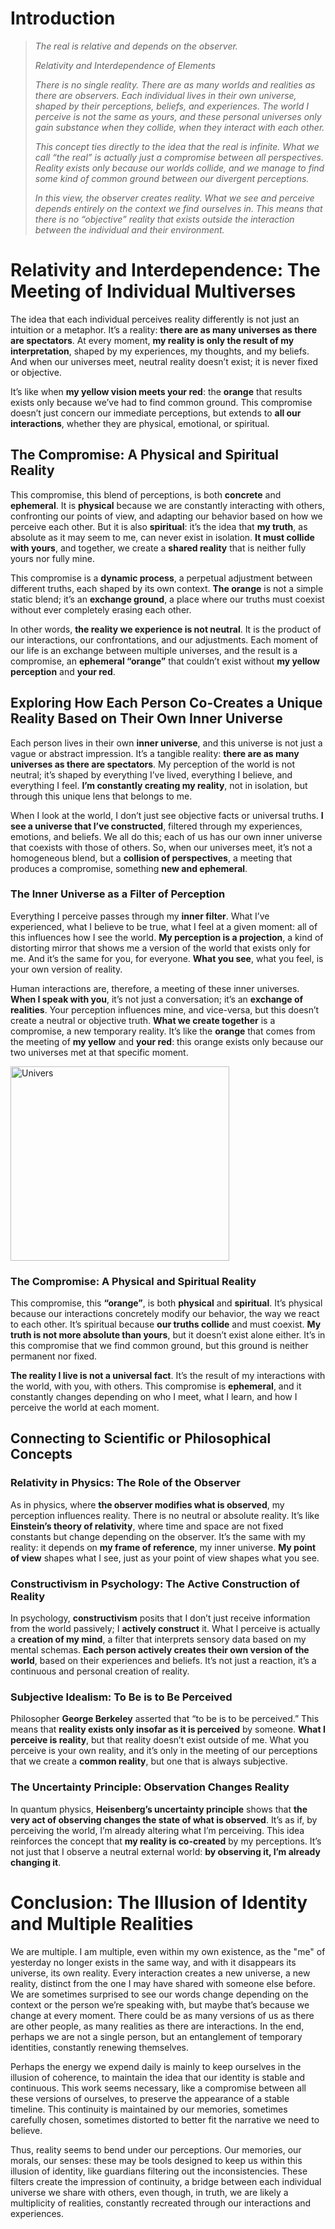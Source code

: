 # Introduction

> *The real is relative and depends on the observer.*
>
> *Relativity and Interdependence of Elements*
>
> *There is no single reality. There are as many worlds and realities as there are observers. Each individual lives in their own universe, shaped by their perceptions, beliefs, and experiences. The world I perceive is not the same as yours, and these personal universes only gain substance when they collide, when they interact with each other.*
>
> *This concept ties directly to the idea that the real is infinite. What we call “the real” is actually just a compromise between all perspectives. Reality exists only because our worlds collide, and we manage to find some kind of common ground between our divergent perceptions.*
>
> *In this view, the observer creates reality. What we see and perceive depends entirely on the context we find ourselves in. This means that there is no “objective” reality that exists outside the interaction between the individual and their environment.*


# Relativity and Interdependence: The Meeting of Individual Multiverses

The idea that each individual perceives reality differently is not just an intuition or a metaphor. It’s a reality: **there are as many universes as there are spectators**. At every moment, **my reality is only the result of my interpretation**, shaped by my experiences, my thoughts, and my beliefs. And when our universes meet, neutral reality doesn’t exist; it is never fixed or objective.

It’s like when **my yellow vision meets your red**: the **orange** that results exists only because we’ve had to find common ground. This compromise doesn’t just concern our immediate perceptions, but extends to **all our interactions**, whether they are physical, emotional, or spiritual.

## The Compromise: A Physical and Spiritual Reality

This compromise, this blend of perceptions, is both **concrete** and **ephemeral**. It is **physical** because we are constantly interacting with others, confronting our points of view, and adapting our behavior based on how we perceive each other. But it is also **spiritual**: it’s the idea that **my truth**, as absolute as it may seem to me, can never exist in isolation. **It must collide with yours**, and together, we create a **shared reality** that is neither fully yours nor fully mine.

This compromise is a **dynamic process**, a perpetual adjustment between different truths, each shaped by its own context. **The orange** is not a simple static blend; it’s an **exchange ground**, a place where our truths must coexist without ever completely erasing each other.

In other words, **the reality we experience is not neutral**. It is the product of our interactions, our confrontations, and our adjustments. Each moment of our life is an exchange between multiple universes, and the result is a compromise, an **ephemeral “orange”** that couldn’t exist without **my yellow perception** and **your red**.


## Exploring How Each Person Co-Creates a Unique Reality Based on Their Own Inner Universe

Each person lives in their own **inner universe**, and this universe is not just a vague or abstract impression. It’s a tangible reality: **there are as many universes as there are spectators**. My perception of the world is not neutral; it’s shaped by everything I’ve lived, everything I believe, and everything I feel. **I’m constantly creating my reality**, not in isolation, but through this unique lens that belongs to me.

When I look at the world, I don’t just see objective facts or universal truths. **I see a universe that I’ve constructed**, filtered through my experiences, emotions, and beliefs. We all do this; each of us has our own inner universe that coexists with those of others. So, when our universes meet, it’s not a homogeneous blend, but a **collision of perspectives**, a meeting that produces a compromise, something **new and ephemeral**.

### The Inner Universe as a Filter of Perception

Everything I perceive passes through my **inner filter**. What I’ve experienced, what I believe to be true, what I feel at a given moment: all of this influences how I see the world. **My perception is a projection**, a kind of distorting mirror that shows me a version of the world that exists only for me. And it’s the same for you, for everyone. **What you see**, what you feel, is your own version of reality.

Human interactions are, therefore, a meeting of these inner universes. **When I speak with you**, it’s not just a conversation; it’s an **exchange of realities**. Your perception influences mine, and vice-versa, but this doesn’t create a neutral or objective truth. **What we create together** is a compromise, a new temporary reality. It’s like the **orange** that comes from the meeting of **my yellow** and **your red**: this orange exists only because our two universes met at that specific moment.

<img src="https://jane-mathieu.fr/img/univers24.png" alt="Univers" width="350" height="311">

### The Compromise: A Physical and Spiritual Reality

This compromise, this **“orange”**, is both **physical** and **spiritual**. It’s physical because our interactions concretely modify our behavior, the way we react to each other. It’s spiritual because **our truths collide** and must coexist. **My truth is not more absolute than yours**, but it doesn’t exist alone either. It’s in this compromise that we find common ground, but this ground is neither permanent nor fixed.

**The reality I live is not a universal fact**. It’s the result of my interactions with the world, with you, with others. This compromise is **ephemeral**, and it constantly changes depending on who I meet, what I learn, and how I perceive the world at each moment.

## Connecting to Scientific or Philosophical Concepts

### Relativity in Physics: The Role of the Observer

As in physics, where **the observer modifies what is observed**, my perception influences reality. There is no neutral or absolute reality. It’s like **Einstein’s theory of relativity**, where time and space are not fixed constants but change depending on the observer. It’s the same with my reality: it depends on **my frame of reference**, my inner universe. **My point of view** shapes what I see, just as your point of view shapes what you see.

### Constructivism in Psychology: The Active Construction of Reality

In psychology, **constructivism** posits that I don’t just receive information from the world passively; I **actively construct** it. What I perceive is actually a **creation of my mind**, a filter that interprets sensory data based on my mental schemas. **Each person actively creates their own version of the world**, based on their experiences and beliefs. It’s not just a reaction, it’s a continuous and personal creation of reality.

### Subjective Idealism: To Be is to Be Perceived

Philosopher **George Berkeley** asserted that “to be is to be perceived.” This means that **reality exists only insofar as it is perceived** by someone. **What I perceive is reality**, but that reality doesn’t exist outside of me. What you perceive is your own reality, and it’s only in the meeting of our perceptions that we create a **common reality**, but one that is always subjective.

### The Uncertainty Principle: Observation Changes Reality

In quantum physics, **Heisenberg’s uncertainty principle** shows that **the very act of observing changes the state of what is observed**. It’s as if, by perceiving the world, I’m already altering what I’m perceiving. This idea reinforces the concept that **my reality is co-created** by my perceptions. It’s not just that I observe a neutral external world: **by observing it, I’m already changing it**.

# Conclusion: The Illusion of Identity and Multiple Realities

We are multiple. I am multiple, even within my own existence, as the "me" of yesterday no longer exists in the same way, and with it disappears its universe, its own reality. Every interaction creates a new universe, a new reality, distinct from the one I may have shared with someone else before. We are sometimes surprised to see our words change depending on the context or the person we’re speaking with, but maybe that’s because we change at every moment. There could be as many versions of us as there are other people, as many realities as there are interactions. In the end, perhaps we are not a single person, but an entanglement of temporary identities, constantly renewing themselves.

Perhaps the energy we expend daily is mainly to keep ourselves in the illusion of coherence, to maintain the idea that our identity is stable and continuous. This work seems necessary, like a compromise between all these versions of ourselves, to preserve the appearance of a stable timeline. This continuity is maintained by our memories, sometimes carefully chosen, sometimes distorted to better fit the narrative we need to believe.

Thus, reality seems to bend under our perceptions. Our memories, our morals, our senses: these may be tools designed to keep us within this illusion of identity, like guardians filtering out the inconsistencies. These filters create the impression of continuity, a bridge between each individual universe we share with others, even though, in truth, we are likely a multiplicity of realities, constantly recreated through our interactions and experiences.
